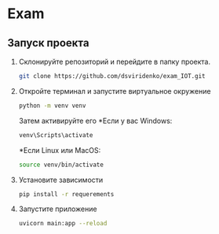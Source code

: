 # Exam

## Запуск проекта

1. Склонируйте репозиторий и перейдите в папку проекта.
   ``` bash
   git clone https://github.com/dsviridenko/exam_IOT.git
   ```
 
2. Откройте терминал и запустите виртуальное окружение
   ``` bash
   python -m venv venv
   ```
   Затем активируйте его
   *Если у вас Windows:
   ``` bash
   venv\Scripts\activate
   ```
   *Если Linux или MacOS:
   ``` bash
   source venv/bin/activate
   ```
3. Установите зависимости
   ``` bash
   pip install -r requerements
   ```
4. Запустите приложение
   ``` bash 
   uvicorn main:app --reload
   ```
